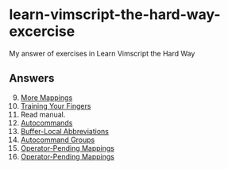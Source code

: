 # learn-vimscript-the-hard-way-excercise

My answer of exercises in Learn Vimscript the Hard Way

## Answers

9.  [More Mappings](answers/e09.md)
10. [Training Your Fingers](answers/e10.md)
11. Read manual.
12. [Autocommands](answers/e12.md)
13. [Buffer-Local Abbreviations](answers/e13.md)
14. [Autocommand Groups](answers/e14.md)
15. [Operator-Pending Mappings](answers/e15.md)
16. [Operator-Pending Mappings](answers/e16.md)
